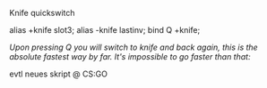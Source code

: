 Knife quickswitch

alias +knife slot3; alias -knife lastinv; bind Q +knife;

*Upon pressing Q you will switch to knife and back again, this is
the absolute fastest way by far. It's impossible to go faster than
that:*



evtl neues skript @ CS:GO